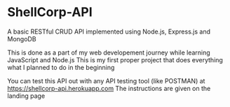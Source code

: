 # ShellCorp-API
A basic RESTful CRUD API implemented using Node.js, Express.js and MongoDB

This is done as a part of my web developement journey while learning JavaScript and Node.js
This is my first proper project that does everything what I planned to do in the beginning

You can test this API out with any API testing tool (like POSTMAN) at https://shellcorp-api.herokuapp.com
The instructions are given on the landing page
